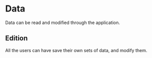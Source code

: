 # Data

Data can be read and modified through the application.

## Edition

All the users can have save their own sets of data, and modify them.
